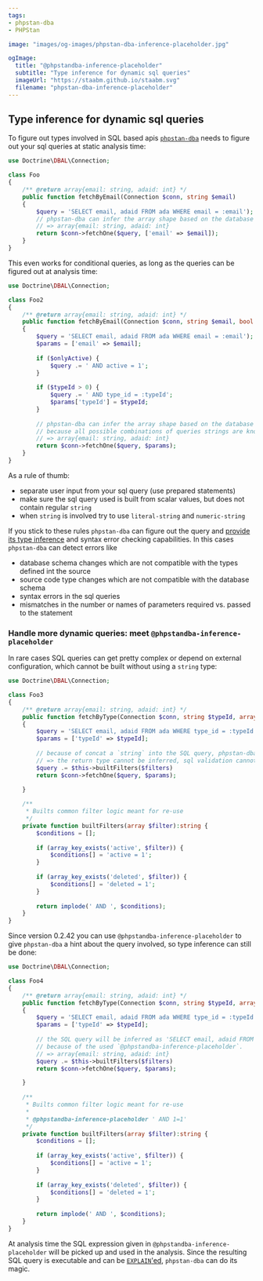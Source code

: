 ```yaml
---
tags:
- phpstan-dba
- PHPStan

image: "images/og-images/phpstan-dba-inference-placeholder.jpg"

ogImage:
  title: "@phpstandba-inference-placeholder"
  subtitle: "Type inference for dynamic sql queries"
  imageUrl: "https://staabm.github.io/staabm.svg"
  filename: "phpstan-dba-inference-placeholder"
---
```


## Type inference for dynamic sql queries

To  figure out types involved in SQL based apis [`phpstan-dba`](https://staabm.github.io/2022/05/01/phpstan-dba.html) needs to figure out your sql queries at static analysis time:

```php
use Doctrine\DBAL\Connection;

class Foo
{
    /** @return array{email: string, adaid: int} */
    public function fetchByEmail(Connection $conn, string $email)
    {
        $query = 'SELECT email, adaid FROM ada WHERE email = :email');
        // phpstan-dba can infer the array shape based on the database schema and the sql query
        // => array{email: string, adaid: int}
        return $conn->fetchOne($query, ['email' => $email]); 
    }
}
```

This even works for conditional queries, as long as the queries can be figured out at analysis time:

```php
use Doctrine\DBAL\Connection;

class Foo2
{
    /** @return array{email: string, adaid: int} */
    public function fetchByEmail(Connection $conn, string $email, bool $onlyActive, int $typeId)
    {
        $query = 'SELECT email, adaid FROM ada WHERE email = :email');
        $params = ['email' => $email];
        
        if ($onlyActive) {
            $query .= ' AND active = 1';
        }
        
        if ($typeId > 0) {
            $query .= ' AND type_id = :typeId';
            $params['typeId'] = $typeId;
        }
        
        // phpstan-dba can infer the array shape based on the database schema and the sql query
        // because all possible combinations of queries strings are known at analysis time.
        // => array{email: string, adaid: int}
        return $conn->fetchOne($query, $params); 
    }
}
```

As a rule of thumb: 
- separate user input from your sql query (use prepared statements) 
- make sure the sql query used is built from scalar values, but does not contain regular `string`
- when `string` is involved try to use `literal-string` and `numeric-string`

If you stick to these rules `phpstan-dba` can figure out the query and [provide its type inference](https://staabm.github.io/2022/06/19/phpstan-dba-type-inference.html) and syntax error checking capabilities.
In this cases `phpstan-dba` can detect errors like
- database schema changes which are not compatible with the types defined int the source
- source code type changes which are not compatible with the database schema
- syntax errors in the sql queries
- mismatches in the number or names of parameters required vs. passed to the statement

### Handle more dynamic queries: meet `@phpstandba-inference-placeholder`

In rare cases SQL queries can get pretty complex or depend on external configuration, which cannot be built without using a `string` type:

```php
use Doctrine\DBAL\Connection;

class Foo3
{
    /** @return array{email: string, adaid: int} */
    public function fetchByType(Connection $conn, string $typeId, array $filters)
    {
        $query = 'SELECT email, adaid FROM ada WHERE type_id = :typeId');
        $params = ['typeId' => $typeId];
        
        // because of concat a `string` into the SQL query, phpstan-dba can't know the SQL query at analysis time.
        // => the return type cannot be inferred, sql validation cannot happen.
        $query .= $this->builtFilters($filters)
        return $conn->fetchOne($query, $params); 

    }
    
    /**
     * Builts common filter logic meant for re-use 
     */
    private function builtFilters(array $filter):string {
        $conditions = [];
        
        if (array_key_exists('active', $filter)) {
            $conditions[] = 'active = 1';
        }
        
        if (array_key_exists('deleted', $filter)) {
            $conditions[] = 'deleted = 1';
        }
        
        return implode(' AND ', $conditions);
    }
}
```

Since version 0.2.42 you can use `@phpstandba-inference-placeholder` to give `phpstan-dba` a hint about the query involved, so type inference can still be done:

```php
use Doctrine\DBAL\Connection;

class Foo4
{
    /** @return array{email: string, adaid: int} */
    public function fetchByType(Connection $conn, string $typeId, array $filters)
    {
        $query = 'SELECT email, adaid FROM ada WHERE type_id = :typeId');
        $params = ['typeId' => $typeId];
        
        // the SQL query will be inferred as 'SELECT email, adaid FROM ada WHERE type_id = :typeId AND 1=1',
        // because of the used `@phpstandba-inference-placeholder`.
        // => array{email: string, adaid: int}
        $query .= $this->builtFilters($filters)
        return $conn->fetchOne($query, $params); 

    }
    
    /**
     * Builts common filter logic meant for re-use
     * 
     * @phpstandba-inference-placeholder ' AND 1=1'
     */
    private function builtFilters(array $filter):string {
        $conditions = [];
        
        if (array_key_exists('active', $filter)) {
            $conditions[] = 'active = 1';
        }
        
        if (array_key_exists('deleted', $filter)) {
            $conditions[] = 'deleted = 1';
        }
        
        return implode(' AND ', $conditions);
    }
}
```

At analysis time the SQL expression given in `@phpstandba-inference-placeholder` will be picked up and used in the analysis.
Since the resulting SQL query is executable and can be [`EXPLAIN`'ed](https://dev.mysql.com/doc/refman/8.0/en/explain.html), `phpstan-dba` can do its magic.